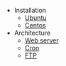 * Installation
    * [Ubuntu](/docs/master/installation_ubuntu "Guide to installing xcaler on Ubuntu")
    * [Centos](/docs/master/installation_centos "Guide to installing xcaler on Centos")
* Architecture
    * [Web server](/docs/master/architecture_webserver "Guide to the architecture of the web sever package")
    * [Cron](/docs/master/architecture_cron "Guide to the architecture of the cron package")
    * [FTP](/docs/master/architecture_ftp "Guide to the architecture of the FTP package")
